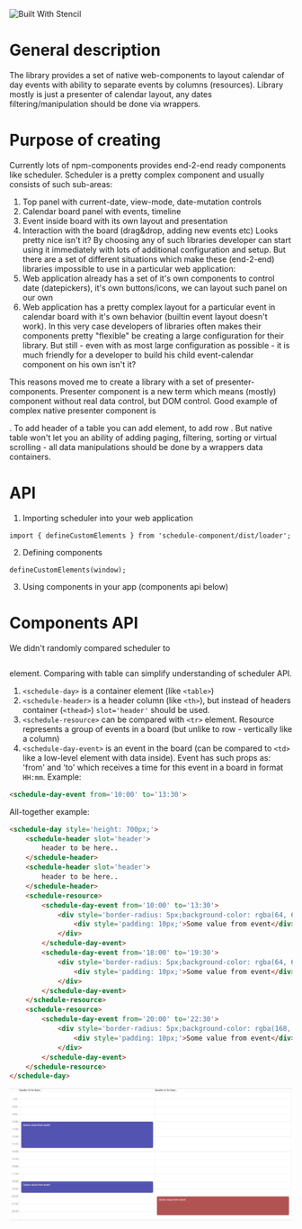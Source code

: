 ![Built With Stencil](https://img.shields.io/badge/-Built%20With%20Stencil-16161d.svg?logo=data%3Aimage%2Fsvg%2Bxml%3Bbase64%2CPD94bWwgdmVyc2lvbj0iMS4wIiBlbmNvZGluZz0idXRmLTgiPz4KPCEtLSBHZW5lcmF0b3I6IEFkb2JlIElsbHVzdHJhdG9yIDE5LjIuMSwgU1ZHIEV4cG9ydCBQbHVnLUluIC4gU1ZHIFZlcnNpb246IDYuMDAgQnVpbGQgMCkgIC0tPgo8c3ZnIHZlcnNpb249IjEuMSIgaWQ9IkxheWVyXzEiIHhtbG5zPSJodHRwOi8vd3d3LnczLm9yZy8yMDAwL3N2ZyIgeG1sbnM6eGxpbms9Imh0dHA6Ly93d3cudzMub3JnLzE5OTkveGxpbmsiIHg9IjBweCIgeT0iMHB4IgoJIHZpZXdCb3g9IjAgMCA1MTIgNTEyIiBzdHlsZT0iZW5hYmxlLWJhY2tncm91bmQ6bmV3IDAgMCA1MTIgNTEyOyIgeG1sOnNwYWNlPSJwcmVzZXJ2ZSI%2BCjxzdHlsZSB0eXBlPSJ0ZXh0L2NzcyI%2BCgkuc3Qwe2ZpbGw6I0ZGRkZGRjt9Cjwvc3R5bGU%2BCjxwYXRoIGNsYXNzPSJzdDAiIGQ9Ik00MjQuNywzNzMuOWMwLDM3LjYtNTUuMSw2OC42LTkyLjcsNjguNkgxODAuNGMtMzcuOSwwLTkyLjctMzAuNy05Mi43LTY4LjZ2LTMuNmgzMzYuOVYzNzMuOXoiLz4KPHBhdGggY2xhc3M9InN0MCIgZD0iTTQyNC43LDI5Mi4xSDE4MC40Yy0zNy42LDAtOTIuNy0zMS05Mi43LTY4LjZ2LTMuNkgzMzJjMzcuNiwwLDkyLjcsMzEsOTIuNyw2OC42VjI5Mi4xeiIvPgo8cGF0aCBjbGFzcz0ic3QwIiBkPSJNNDI0LjcsMTQxLjdIODcuN3YtMy42YzAtMzcuNiw1NC44LTY4LjYsOTIuNy02OC42SDMzMmMzNy45LDAsOTIuNywzMC43LDkyLjcsNjguNlYxNDEuN3oiLz4KPC9zdmc%2BCg%3D%3D&colorA=16161d&style=flat-square)

# General description
The library provides a set of native web-components to layout calendar of day events with ability to separate events by columns (resources). Library mostly is just a presenter of calendar layout, any dates filtering/manipulation should be done via wrappers.

# Purpose of creating
Currently lots of npm-components provides end-2-end ready components like scheduler. Scheduler is a pretty complex component and usually consists of such sub-areas:
1. Top panel with current-date, view-mode, date-mutation controls
2. Calendar board panel with events, timeline
3. Event inside board with its own layout and presentation
4. Interaction with the board (drag&drop, adding new events etc)
Looks pretty nice isn't it? By choosing any of such libraries developer can start using it immediately with lots of additional configuration and setup.
But there are a set of different situations which make these (end-2-end) libraries impossible to use in a particular web application:
1. Web application already has a set of it's own components to control date (datepickers), it's own buttons/icons, we can layout such panel on our own
2. Web application has a pretty complex layout for a particular event in calendar board with it's own behavior (builtin event layout doesn't work). In this very case developers of libraries often makes their components pretty "flexible" be creating a large configuration for their library. But still - even with as most large configuration as possible - it is much friendly for a developer to build his child event-calendar component on his own isn't it?

This reasons moved me to create a library with a set of presenter-components. Presenter component is a new term which means (mostly) component without real data control, but DOM control. Good example of complex native presenter component is <table>. To add header of a table you can add <thead> element, to add row <tr>. But native table won't let you an ability of adding paging, filtering, sorting or virtual scrolling - all data manipulations should be done by a wrappers data containers.

# API
1. Importing scheduler into your web application
```
import { defineCustomElements } from 'schedule-component/dist/loader';
```
2. Defining components
```
defineCustomElements(window);
```
3. Using components in your app (components api below)

# Components API
We didn't randomly compared scheduler to <table> element. Comparing with table can simplify understanding of scheduler API.
1. ```<schedule-day>``` is a container element (like ```<table>```)
2. ```<schedule-header>``` is a header column (like ```<th>```), but instead of headers container (```<thead>```) ```slot='header'``` should be used.
3. ```<schedule-resource>``` can be compared with ```<tr>``` element. Resource represents a group of events in a board (but unlike to row - vertically like a column)
4. ```<schedule-day-event>``` is an event in the board (can be compared to ```<td>``` like a low-level element with data inside). Event has such props as: 'from' and 'to' which receives a time for this event in a board in format ```HH:mm```. 
Example: 
```HTML
<schedule-day-event from='10:00' to='13:30'>
```

All-together example:
```HTML
<schedule-day style='height: 700px;'>
    <schedule-header slot='header'>
        header to be here..
    </schedule-header>
    <schedule-header slot='header'>
        header to be here..
    </schedule-header>
    <schedule-resource>
        <schedule-day-event from='10:00' to='13:30'>
            <div style='border-radius: 5px;background-color: rgba(64, 64, 168, 0.9);color: white;'>
                <div style='padding: 10px;'>Some value from event</div>
            </div>
        </schedule-day-event>
        <schedule-day-event from='18:00' to='19:30'>
            <div style='border-radius: 5px;background-color: rgba(64, 64, 168, 0.9);color: white;'>
                <div style='padding: 10px;'>Some value from event</div>
            </div>
        </schedule-day-event>
    </schedule-resource>
    <schedule-resource>
        <schedule-day-event from='20:00' to='22:30'>
            <div style='border-radius: 5px;background-color: rgba(168, 64, 64, 0.9);color: white;'>
                <div style='padding: 10px;'>Some value from event</div>
            </div>
        </schedule-day-event>
    </schedule-resource>
</schedule-day>
```

![Alt text](example.PNG)
